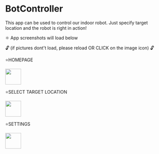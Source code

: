 # BotController

This app can be used to control our indoor robot. Just specify target location and the robot is right in action!

⚛️ App screenshots will load below 

🔓 (if pictures dont't load, please reload OR CLICK on the image icon) 🔓
  
  ⭐HOMEPAGE
  
<img src="https://drive.google.com/uc?export=view&id=1LB2Y46gFIeri1ga4qWWXLpHPE5ZNPGbp" style="width: 50px; height: 50px"/>

   ⭐SELECT TARGET LOCATION
  
  <img src="https://drive.google.com/uc?export=view&id=1YjjKdGm2uXXHs95fLFZnYJ6ryARYqy_a" style="width: 50px;height: 50px" />
    
   ⭐SETTINGS
    
<img src="https://drive.google.com/uc?export=view&id=17V5umXZGh6saxEsxG5EFH6H-2rU_auK1" style="width: 50px; height: 50px"  />
   
